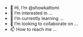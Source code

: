 - 👋 Hi, I’m @showkattomi
- 👀 I’m interested in ...
- 🌱 I’m currently learning ...
- 💞️ I’m looking to collaborate on ...
- 📫 How to reach me ...

<!---
showkattomi/showkattomi is a ✨ special ✨ repository because its `README.md` (this file) appears on your GitHub profile.
You can click the Preview link to take a look at your changes.
--->
